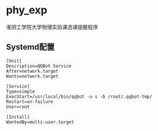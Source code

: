 # phy_exp

淮阴工学院大学物理实验课选课提醒程序


## Systemd配置
```
[Unit]
Description=QQBot Service
After=network.target
Wants=network.target

[Service]
Type=simple
ExecStart=/usr/local/bin/qqbot -u s -b /root/.qqbot-tmp/
Restart=on-failure
User=root

[Install]
WantedBy=multi-user.target
```
